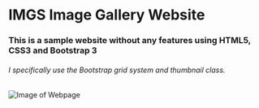 # IMGS Image Gallery Website
### This is a sample website without any features using HTML5, CSS3 and Bootstrap 3
###### I specifically use the Bootstrap grid system and thumbnail class.
![Image of Webpage](https://imgur.com/a/g8Izbst)

